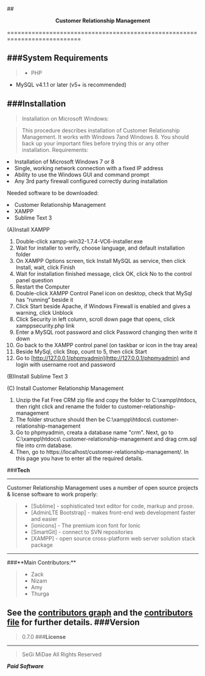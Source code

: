 ##<center>**Customer Relationship Management**</center>

===========================================================================





###**System Requirements**
---
> * PHP 
* MySQL v4.1.1 or later (v5+ is recommended)

###**Installation**
---
>Installation on Microsoft Windows:

>This procedure describes installation of Customer Relationship Management. It works with Windows 7and Windows 8. You should back up your important files before trying this or any other installation. Requirements:
<li>Installation of Microsoft Windows 7 or 8</li>
<li>Single, working network connection with a fixed IP address</li>
<li>Ability to use the Windows GUI and command prompt</li>
<li>Any 3rd party firewall configured correctly during installation</li>

Needed software to be downloaded:
<li> Customer Relationship Management</li>
<li> XAMPP</li>
<li> Sublime Text 3</li>

(A)Install XAMPP



1. Double-click xampp-win32-1.7.4-VC6-installer.exe
2. Wait for installer to verify, choose language, and default installation folder
3. On XAMPP Options screen, tick Install MySQL as service, then click Install, wait, click Finish
4. Wait for installation finished message, click OK, click No to the control panel question
5. Restart the Computer
6. Double-click XAMPP Control Panel icon on desktop, check that MySql has “running” beside it
7. Click Start beside Apache, if Windows Firewall is enabled and gives a warning, click Unblock
8. Click Security in left column, scroll down page that opens, click xamppsecurity.php link
9. Enter a MySQL root password and click Password changing then write it down
10. Go back to the XAMPP control panel (on taskbar or icon in the tray area)
11. Beside MySql, click Stop, count to 5, then click Start
12. Go to [http://127.0.0.1/phpmyadmin](http://127.0.0.1/phpmyadmin) and login with username root and password


(B)Install Sublime Text 3

(C) Install Customer Relationship Management

1. Unzip the Fat Free CRM zip file  and copy the folder  to C:\xampp\htdocs, then right click and rename the folder to customer-relationship-management
2. The folder structure should then be C:\xampp\htdocs\ customer-relationship-management
3. Go to phpmyadmin, creata a database name "crm". Next, go to C:\xampp\htdocs\ customer-relationship-management and drag crm.sql file into crm database.
4. Then, go to https://localhost/customer-relationship-management/. In this page you have to enter all the required details.

###**Tech**
___________________________________________
Customer Relationship Management uses a number of open source projects & license software to work properly:

>* [Sublime] - sophisticated text editor for code, markup and prose.
>* [AdminLTE Bootstrap] - makes front-end web development faster and easier
>* [ionicons] - The premium icon font for Ionic
>* [SmartGit] -  connect to SVN repositories
>* [XAMPP] - open source cross-platform web server solution stack package
<hr>
###**Main Contributors:**


> * Zack
> * Nizam
> * Amy
> * Thurga
 
See the [contributors graph](https://github.com/segimidae/customer-relationship-management/graphs/contributors) and the [contributors file](https://github.com/segimidae/customer-relationship-management/tree/master) for further details.
###**Version**
---
> 0.7.0
###**License**
________________________________
>SeGi MiDae All Rights Reserved

**_Paid Software_**
